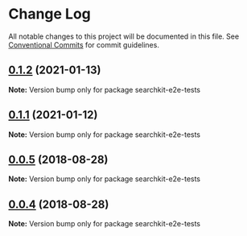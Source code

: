 # Change Log

All notable changes to this project will be documented in this file.
See [Conventional Commits](https://conventionalcommits.org) for commit guidelines.

<a name="0.1.2"></a>
## [0.1.2](https://github.com/searchkit/searchkit/compare/searchkit-e2e-tests@0.1.1...searchkit-e2e-tests@0.1.2) (2021-01-13)

**Note:** Version bump only for package searchkit-e2e-tests





<a name="0.1.1"></a>
## [0.1.1](https://github.com/searchkit/searchkit/compare/searchkit-e2e-tests@0.1.1-alpha.7...searchkit-e2e-tests@0.1.1) (2021-01-12)

**Note:** Version bump only for package searchkit-e2e-tests





<a name="0.0.5"></a>
## [0.0.5](https://github.com/searchkit/searchkit/compare/searchkit-e2e-tests@0.0.3...searchkit-e2e-tests@0.0.5) (2018-08-28)

**Note:** Version bump only for package searchkit-e2e-tests





<a name="0.0.4"></a>
## [0.0.4](https://github.com/searchkit/searchkit/compare/searchkit-e2e-tests@0.0.3...searchkit-e2e-tests@0.0.4) (2018-08-28)

**Note:** Version bump only for package searchkit-e2e-tests
